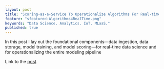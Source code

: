 ```yaml
---
layout: post
title: "Scoring-as-a-Service To Operationalize Algorithms For Real-time."
feature: "sfeatured-Algorithms4RealTime.png"
keywords: "Data Science. Analytics. IoT. MLaaS."
published: true
---
```


In this post I lay out the foundational components—data ingestion, data storage, model training, and model scoring—for real-time data science and for operationalizing the entire modeling pipeline

Link to the [post](https://content.pivotal.io/blog/scoring-as-a-service-to-operationalize-algorithms-for-real-time).
